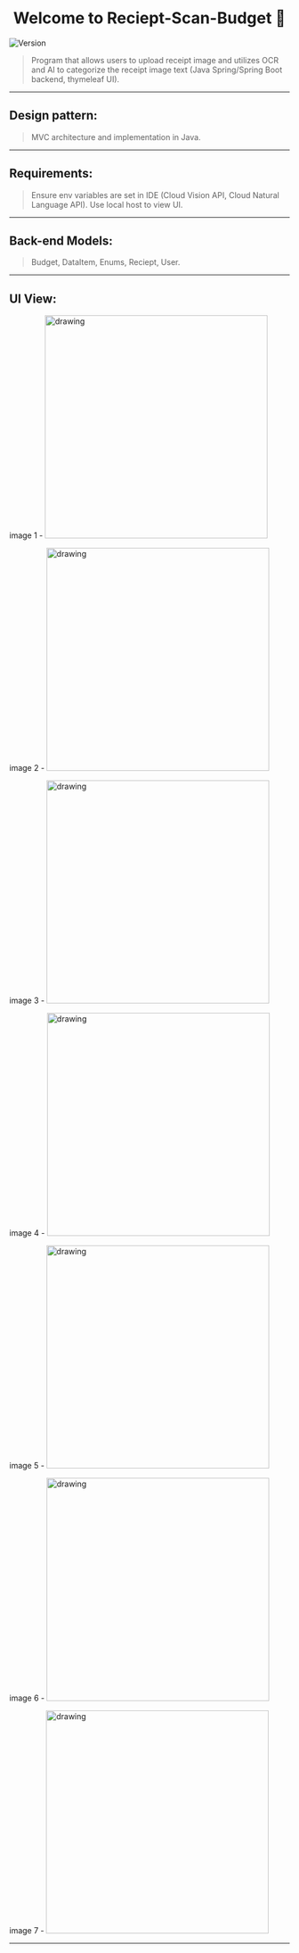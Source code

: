 <h1 align="center">Welcome to Reciept-Scan-Budget 👋</h1>
<p>
  <img alt="Version" src="https://img.shields.io/badge/version-1-blue.svg?cacheSeconds=2592000" />
</p>

>  Program that allows users to upload receipt image and utilizes OCR and AI to categorize the receipt image text (Java Spring/Spring Boot backend, thymeleaf UI).

---
## Design pattern:

> MVC architecture and implementation in Java.


---

## Requirements: 

> Ensure env variables are set in IDE (Cloud Vision API, Cloud Natural Language API). Use local host to view UI.

---
## Back-end Models:

> Budget, DataItem, Enums, Reciept, User.



---

## UI View:

image 1 - 
<img src="https://i.imgur.com/VfENRuI.png" alt="drawing" width="400"/>

image 2 - 
<img src="https://i.imgur.com/Sj8RuTo.png" alt="drawing" width="400"/>

image 3 - 
<img src="https://i.imgur.com/gPyYSAK.png" alt="drawing" width="400"/>

image 4 - 
<img src="https://i.imgur.com/DaMLMoX.png" alt="drawing" width="400"/>

image 5 - 
<img src="https://i.imgur.com/Vd9XhAl.png" alt="drawing" width="400"/>

image 6 - 
<img src="https://i.imgur.com/WQ7ZM28.png" alt="drawing" width="400"/>

image 7 - 
<img src="https://i.imgur.com/GQi4Dya.png" alt="drawing" width="400"/>

---






